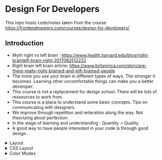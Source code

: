 # Design For Developers

This repo hosts code/notes taken from the course https://frontendmasters.com/courses/design-for-developers/

## Introduction

- Myth right vs left brain : https://www.health.harvard.edu/blog/right-brainleft-brain-right-2017082512222
- Right brain left brain article: https://www.britannica.com/story/are-there-really-right-brained-and-left-brained-people
- The more you use your brain in different types of ways. The stronger it becomes. Learning other uncomfortable things can make you a better developer.
- This course is not a replacement for design school. There will be lots of ressources to work from.
- This course is a place to understand some basic concepts. Tips on communicating with designers.
- We improve through repetition and reiteration along the way. Not theorizing about perfection.
- In the stage of learning and understanding : Quantity > Quality.
- A good way to have people interested in your code is through good design.

<details>
  <summary>Layout</summary>

- Grid systems are an old concept. They bring order to chaos and help to focus on navigating its space.
- We as humans thought of organizing things in systems of grids so we can find them easier.
- We can play with the base concept of the entire layout with just a few blocks rather than figuring out everything at once.

- Balance and symmetry: if you want to convey attention to a certain area, you can somehow break the rythme and keep the eye moving around.
- People do tend to gravitate more towards an assymetrical canvas.
- Example of assymetrical work : https://dribbble.com/Orizon
- Rule of thirds: Break your piece into thirds and add your key element into one of the third. : https://en.wikipedia.org/wiki/Rule_of_thirds
- Swiss deisgn is using and making and breaking grids.
- Saccade: a rapid movement of the eye between fixation points. Even if you are staring at an image, your eye is still scanning around for moving parts.
- Circles draw your eye more than other shapes.
- Scaling and cropping techniques can make your piece dynamic or a part of your layout.
- Book on grid and composition: https://www.amazon.com/Making-Breaking-Second-Updated-Expanded/dp/163159284X
- Anchoring things to one another to make things cohesive.
- If you are looking to move some elements of a design to another area, designers might ask questions to preserve anchoring or find another solutions with other anchoring techniques. They still need to follow some design rules while solving problems.
</details>

<details>
  <summary>CSS Layout</summary>

- CSS Grid ressource:

  1. https://gridbyexample.com/
  2. https://labs.jensimmons.com/
  3. http://cssgridgarden.com/
  4. https://cssgrid-generator.netlify.app/

- CSS Clip path tool: https://bennettfeely.com/clippy/
- CSS and SVG masks examples: https://codepen.io/yoksel/pen/fsdbu
- CSS writing mode article: https://24ways.org/2016/css-writing-modes/

</details>

<details>
  <summary>Color Modes</summary>

- Subtractive color mixing: Cyan, Magenta, Yellow and Black.
- Additive color mixing: Red, Green, Blue.
- All colors blended together lead to white.
- Color constrast tool to test a11y: https://colorable.jxnblk.com/
- Types of color combinations:

  1. MonoChromatic (1 color): 1 family of same color.
  2. Analogous: 1 color and it's neighbors colors.
  3. and many more.. https://learn.g2.com/color-schemes
  4. color wheel: https://color.adobe.com/create/color-wheel

- Color Theory reading: https://www.smashingmagazine.com/2010/02/color-theory-for-designer-part-3-creating-your-own-color-palettes/
- Color in code

  1. x is a num from 0-255
  2. y is a num from 0.0 to 1.0
  3. `rgb(x, x, x);` or `rgba(x, x, x, y);` a as in alpha or opacity.

  ***

  4. Hex: values use ranges from 0-9 and A-F.
  5. 0 being lowest. F being highest. `#00000` being black and `#FFFFFF` being white.
  6. ## #[red][green][blue] each bracket has 2 digits.
  7. HSL(A)
  8. x is a num from 0-360
  9. y is a percentage from 0% to 100%
  10. z is a number from 0.0 to 1.0
  11. `hsl(x, y, y);` or `hsla(x, y, y, z);`

- Color name game: http://codepo8.github.io/css-colour-names/
- Native css variable vs scss variables: js can read native css variable.
- You can steal color palettes on dribbble.
- Color tool: https://coolors.co/, https://paletton.com, https://palettab.com/, https://www.adobe.com/products/capture.html
- Gradient generator: https://www.colorzilla.com/gradient-editor/, https://uigradients.com
- Animating gradient is an expensive operation.
- Data viz with HSL colors: https://ich.unesco.org/dive/biome/?language=en
  </details>
